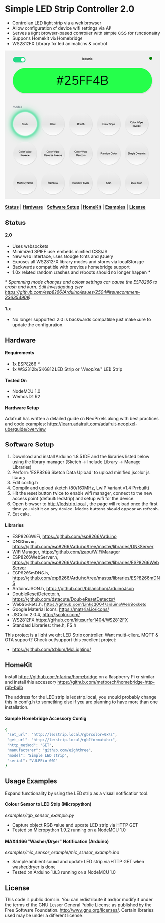 # Simple LED Strip Controller 2.0
*  Control an LED light strip via a web browser
*  Allow configuration of device wifi settings via AP
*  Serves a light browser-based controller with simple CSS for functionality
*  Supports Homekit via Homebridge
*  WS2812FX Library for led animations &amp; control

![Controller Dashboard](/screenshots/v2.PNG?raw=true "Version 2.0")

**[Status](#status)** |
**[Hardware](#hardware)** |
**[Software Setup](#software-setup)** |
**[HomeKit](#homekit)** |
**[Examples](#examples)** |
**[License](#license)**

## Status

#### 2.0
* Uses websockets
* Minimized SPIFF use, embeds minified CSS/JS
* New web interface, uses Google fonts and jQuery
* Exposes all WS2812FX library modes and stores via localStorage
* Backwards compatible with previous homebridge support
* 1.0x related random crashes and reboots should no longer happen _*_

_* Spamming mode changes and colour settings can cause the ESP8266 to crash and burn. Still investigating (see https://github.com/esp8266/Arduino/issues/2504#issuecomment-336354906)._

#### 1.x
* No longer supported, 2.0 is backwards compatible just make sure to update the configuration.

## Hardware
#### Requirements
* 1x ESP8266 _*_
* 1x WS2812b/SK6812 LED Strip or "_Neopixel_" LED Strip

#### Tested On
* NodeMCU 1.0
* Wemos D1 R2

#### Hardware Setup
Adafruit has written a detailed guide on NeoPixels along with
best practices and code examples: https://learn.adafruit.com/adafruit-neopixel-uberguide/overview

## Software Setup
1. Download and install Arduino 1.8.5 IDE and the libraries listed below using the library manager (Sketch -> Include Library -> Manage Libraries)
2. Perform 'ESP8266 Sketch Data Upload' to upload minified jscolor js library
3. Edit config.h
4. Compile and upload sketch (80/160MHz, LwIP Variant v1.4 Prebuilt)
5. Hit the reset button twice to enable wifi manager, connect to the new access point (default: ledstrip) and setup wifi for the device.
6. Open browser to http://ledstrip.local , the page will reload once the first time you visit it on any device. Modes buttons should appear on refresh.
7. Eat cake.

#### Libraries
* ESP8266WiFi, https://github.com/esp8266/Arduino
* DNSServer, https://github.com/esp8266/Arduino/tree/master/libraries/DNSServer
* WiFiManager, https://github.com/tzapu/WiFiManager
* ESP8266WebServer.h, https://github.com/esp8266/Arduino/tree/master/libraries/ESP8266WebServer
* ESP8266mDNS.h, https://github.com/esp8266/Arduino/tree/master/libraries/ESP8266mDNS
* ArduinoJSON.h, https://github.com/bblanchon/ArduinoJson
* DoubleResetDetector.h, https://github.com/datacute/DoubleResetDetector/
* WebSockets.h, https://github.com/Links2004/arduinoWebSockets
* Google Material Icons, https://material.io/icons/
* JSColor 2.0.4, http://jscolor.com/
* WS2812FX https://github.com/kitesurfer1404/WS2812FX
* Standard Libraries: time.h, FS.h

This project is a light weight LED Strip controller.
Want multi-client, MQTT & OTA support? Check out/support this excellent project:
* https://github.com/toblum/McLighting/


## HomeKit
Install https://github.com/nfarina/homebridge on a Raspberry Pi or similar and
install this accessory https://github.com/metbosch/homebridge-http-rgb-bulb

The address for the LED strip is ledstrip.local, you should probably change
this in config.h to something else if you are planning to have more than one installation.

#### Sample Homebridge Accessory Config

```bash
{
 "set_url": "http://ledstrip.local/rgb?color=0x%s",
 "get_url": "http://ledstrip.local/rgb?format=hex",
 "http_method": "GET",
 "manufacturer": "github.com/eighthree",
 "model": "Simple LED Strip",
 "serial": "VULPEio-001"
}
```

## Usage Examples
Expand functionality by using the LED strip as a visual notification tool.

#### Colour Sensor to LED Strip (Micropython)
_examples/rgb_sensor_example.py_
* Capture object RGB value and update LED strip via HTTP GET
* Tested on Micropython 1.9.2 running on a NodeMCU 1.0

#### MAX4466 "Washer/Dryer" Notification (Arduino)
_examples/mic_sensor_example/mic_sensor_example.ino_
* Sample ambient sound and update LED strip via HTTP GET when washer/dryer is done
* Tested on Arduino 1.8.3 running on a NodeMCU 1.0

## License
This code is public domain. You can redistribute it and/or modify it under the terms of the
GNU Lesser General Public License as published by the Free Software Foundation.  <http://www.gnu.org/licenses/>. Certain libraries used may be under a different license.
